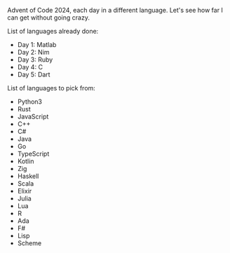 Advent of Code 2024, each day in a different language. Let's see how far I can get without going crazy.

List of languages already done:

- Day 1: Matlab
- Day 2: Nim
- Day 3: Ruby
- Day 4: C
- Day 5: Dart

List of languages to pick from:

- Python3
- Rust
- JavaScript
- C++
- C#
- Java
- Go
- TypeScript
- Kotlin
- Zig
- Haskell
- Scala
- Elixir
- Julia
- Lua
- R
- Ada
- F#
- Lisp
- Scheme